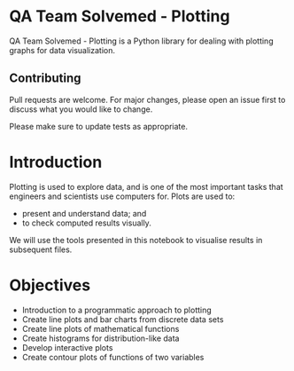 # QA Team Solvemed - Plotting

QA Team Solvemed - Plotting is a Python library for dealing with plotting graphs for data visualization.

## Contributing
Pull requests are welcome. For major changes, please open an issue first to discuss what you would like to change.

Please make sure to update tests as appropriate.

# Introduction
Plotting is used to explore data, and is one of the most important tasks that engineers and scientists use computers for. 
Plots are used to:

- present and understand data; and
- to check computed results visually.

We will use the tools presented in this notebook to visualise results in subsequent files.

# Objectives
- Introduction to a programmatic approach to plotting 
- Create line plots and bar charts from discrete data sets
- Create line plots of mathematical functions
- Create histograms for distribution-like data 
- Develop interactive plots
- Create contour plots of functions of two variables
